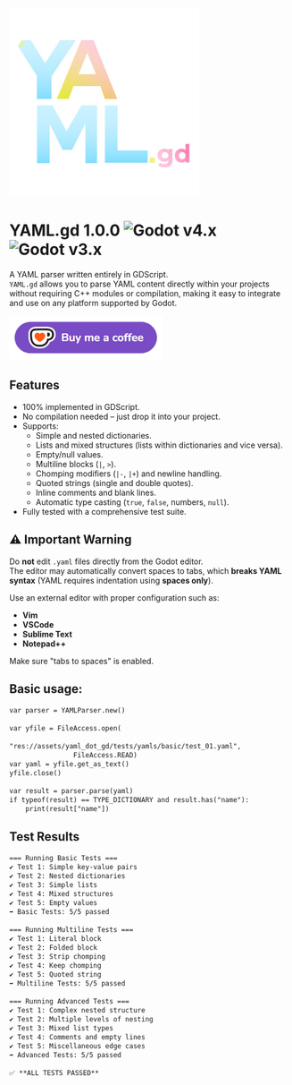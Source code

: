 ![logo](logo.jpg)

# YAML.gd 1.0.0 ![Godot v4.x](https://img.shields.io/badge/Godot-v4.x-%23478cbf) ![Godot v3.x](https://img.shields.io/badge/Godot-v3.x-%23478cbf)

A YAML parser written entirely in GDScript.  
`YAML.gd` allows you to parse YAML content directly within your projects without requiring C++ modules or compilation, making it easy to integrate and use on any platform supported by Godot.

[!["Buy Me A Coffee"](coffee.png)](https://ko-fi.com/lowlevel1989)

## Features

- 100% implemented in GDScript.
- No compilation needed – just drop it into your project.
- Supports:
  - Simple and nested dictionaries.
  - Lists and mixed structures (lists within dictionaries and vice versa).
  - Empty/null values.
  - Multiline blocks (`|`, `>`).
  - Chomping modifiers (`|-`, `|+`) and newline handling.
  - Quoted strings (single and double quotes).
  - Inline comments and blank lines.
  - Automatic type casting (`true`, `false`, numbers, `null`).
- Fully tested with a comprehensive test suite.

## ⚠️ Important Warning

Do **not** edit `.yaml` files directly from the Godot editor.  
The editor may automatically convert spaces to tabs, which **breaks YAML syntax** (YAML requires indentation using **spaces only**).

Use an external editor with proper configuration such as:

- **Vim**
- **VSCode**
- **Sublime Text**
- **Notepad++**

Make sure "tabs to spaces" is enabled.

## Basic usage:

```gdscript
var parser = YAMLParser.new()

var yfile = FileAccess.open(
                "res://assets/yaml_dot_gd/tests/yamls/basic/test_01.yaml",
                FileAccess.READ)
var yaml = yfile.get_as_text()
yfile.close()

var result = parser.parse(yaml)
if typeof(result) == TYPE_DICTIONARY and result.has("name"):
    print(result["name"])
```

## Test Results

```text
=== Running Basic Tests ===
✔️ Test 1: Simple key-value pairs
✔️ Test 2: Nested dictionaries
✔️ Test 3: Simple lists
✔️ Test 4: Mixed structures
✔️ Test 5: Empty values
➡️ Basic Tests: 5/5 passed

=== Running Multiline Tests ===
✔️ Test 1: Literal block
✔️ Test 2: Folded block
✔️ Test 3: Strip chomping
✔️ Test 4: Keep chomping
✔️ Test 5: Quoted string
➡️ Multiline Tests: 5/5 passed

=== Running Advanced Tests ===
✔️ Test 1: Complex nested structure
✔️ Test 2: Multiple levels of nesting
✔️ Test 3: Mixed list types
✔️ Test 4: Comments and empty lines
✔️ Test 5: Miscellaneous edge cases
➡️ Advanced Tests: 5/5 passed

✅ **ALL TESTS PASSED**


